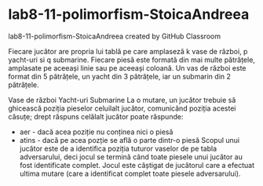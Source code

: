 # lab8-11-polimorfism-StoicaAndreea
lab8-11-polimorfism-StoicaAndreea created by GitHub Classroom


Fiecare jucător are propria lui tablă pe care amplaseză k vase de război, p yacht-uri si q
submarine. Fiecare piesă este formată din mai multe pătrățele, amplasate pe aceeași linie sau
pe aceeași coloană. Un vas de război este format din 5 pătrățele, un yacht din 3 pătrățele, iar
un submarin din 2 pătrățele.

Vase de război Yacht-uri Submarine
La o mutare, un jucător trebuie să ghicească poziția pieselor celuilalt jucător, comunicând
poziția acestei căsuțe; drept răspuns celălalt jucător poate răspunde:
- aer - dacă acea poziție nu conținea nici o piesă
- atins - dacă pe acea pozție se află o parte dintr-o piesă
Scopul unui jucător este de a identifica poziția tuturor vaselor de pe tabla adversarului, deci
jocul se termină când toate piesele unui jucător au fost identificate complet. Jocul este câștigat
de jucătorul care a efectuat ultima mutare (care a identificat complet toate piesele
adversarului).
